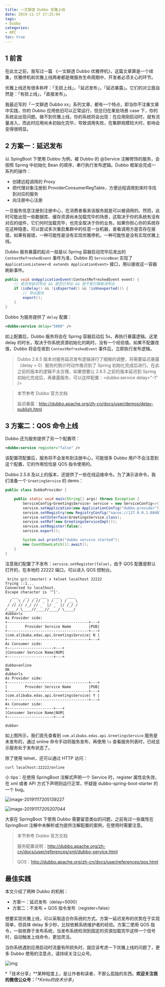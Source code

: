 ```yaml
---
title: 一文聊透 Dubbo 优雅上线
date: 2019-11-17 17:25:04
tags:
- Dubbo
categories:
- RPC
toc: true
---
```


## 1 前言

在此文之前，我写过一篇 《一文聊透 Dubbo 优雅停机》，这篇文章算是一个续集，优雅停机和优雅上线两者都是微服务生命周期中，开发者必须关心的环节。

优雅上线还有很多称呼：「无损上线」，「延迟发布」，「延迟暴露」。它们的对立面自然是：「有损上线」，「直接发布」。

我最近写的「一文聊透 Dubbo xx」系列文章，都有一个特点，即当你不注重文章中实践，你的 Dubbo 应用依旧可以正常运行，但总归在某些场景 case 下，你的系统会出现问题。做不到优雅上线，你的系统将会出现：在应用刚启动时，就有流量进入，而此时应用尚未初始化完毕，导致调用失败，在集群规模较大时，影响会变得很明显。

<!-- more -->

## 2 方案一：延迟发布

以 SpingBoot 下使用 Dubbo 为例，被 Dubbo 的 @Service 注解修饰的服务，会按照 Spring 中初始化 Bean 的顺序，串行执行发布逻辑。Dubbo 框架会完成一系列的操作：

- 创建远程调用的 Proxy
- 把代理对象注册到 ProviderConsumerRegTable，方便远程调用到来时寻找到对应的服务
- 向注册中心注册

一旦服务信息注册到注册中心，在消费者看来该服务就是可以被调用的。然而，此时可能出现一些数据库、缓存资源尚未加载完毕的场景，这取决于你的系统有没有对应的组件，它们何时加载完毕，也完全取决于你的业务。如果你担心你的系统存在这种隐患，可以尝试多次重启集群中的任意一台机器，查看调用方是否存在报错，如果有报错，一种可能性是没有实现优雅停机，一种可能性是没有实现优雅上线。

Dubbo 服务暴露的起点一般是以 Spring 容器启动完毕后发出的 `ContextRefreshedEvent` 事件为准，Dubbo 的 `ServiceBean` 实现了 `ApplicationListener<E extends ApplicationEvent>` 接口，用以接收这一容器刷新事件。

```java
public void onApplicationEvent(ContextRefreshedEvent event) {
    // 是否有延迟导出 && 是否已导出 && 是不是已被取消导出
    if (isDelay() && !isExported() && !isUnexported()) {
        // 导出服务
        export();
    }
}
```

Dubbo 为服务提供了 `delay` 配置：

```xml
<dubbo:service delay="5000" />
```

如上配置后，Dubbo 服务将会在 Spring 容器启动后 5s，再执行暴露逻辑。这里 delay 的时长，取决于你系统资源初始化的耗时，没有一个经验值。如果不配置改值，Dubbo 将会在收到 `ContextRefreshedEvent` 事件后，立即执行发布逻辑。

> Dubbo 2.6.5 版本对服务延迟发布逻辑进行了细微的调整，将需要延迟暴露（delay > 0）服务的倒计时动作推迟到了 Spring 初始化完成后进行。在此之前的版本的逻辑不太合理，如果想要让 2.6.5 之前的版本延迟到 Spring 初始化完成后，再暴露服务，可以这样配置：<dubbo:service delay="-1" />

> 本节参考 Dubbo 官方文档
>
> 延迟暴露：http://dubbo.apache.org/zh-cn/docs/user/demos/delay-publish.html

## 3 方案二：QOS 命令上线

Dubbo 还为服务提供了另一个配置项：

```xml
<dubbo:service register="false" />
```

该配置项配置后，服务将不会发布到注册中心，可能很多 Dubbo 用户不会注意到这个配置，它的作用恰恰是 QOS 指令使用的。

Dubbo 2.5.8 及以上的版本，还提供了一些在线运维命令。为了演示该命令，我们准备一个 `GreetingService` 的 demo：

```java
public class DubboProvider {

    public static void main(String[] args) throws Exception {
        ServiceConfig<GreetingsService> service = new ServiceConfig<>();
        service.setApplication(new ApplicationConfig("dubbo-provider"));
        service.setRegistry(new RegistryConfig("nacos://127.0.0.1:8848"));
        service.setInterface(GreetingsService.class);
        service.setRef(new GreetingsServiceImpl());
        service.setRegister(false);
        service.export();

        System.out.println("dubbo service started");
        new CountDownLatch(1).await();
    }
}
```

注意我们配置了不发布：`service.setRegister(false)`，由于 QOS 配置是默认打开的，在本地的 22222 端口，可以进入 QOS 控制台。

```
 krito git:(master) ✗ telnet localhost 22222
Trying ::1...
Connected to localhost.
Escape character is '^]'.
   ___   __  __ ___   ___   ____     
  / _ \ / / / // _ ) / _ ) / __ \  
 / // // /_/ // _  |/ _  |/ /_/ /    
/____/ \____//____//____/ \____/   
dubbo>ls
As Provider side:
+-------------------------------------+---+
|        Provider Service Name        |PUB|
+-------------------------------------+---+
|com.alibaba.edas.api.GreetingsService| N |
+-------------------------------------+---+
As Consumer side:
+---------------------+---+
|Consumer Service Name|NUM|
+---------------------+---+

dubbo>online  
OK
dubbo>ls
As Provider side:
+-------------------------------------+---+
|        Provider Service Name        |PUB|
+-------------------------------------+---+
|com.alibaba.edas.api.GreetingsService| Y |
+-------------------------------------+---+
As Consumer side:
+---------------------+---+
|Consumer Service Name|NUM|
+---------------------+---+

dubbo>

```

如上图所示，我们首先查看到 `com.alibaba.edas.api.GreetingsService` 服务是未发布的，通过 online 命令手动将服务发布，再使用 `ls` 查看服务列表时，已经显示服务处于发布状态了。

除了使用 telnet，还可以通过 HTTP 访问：

```
curl localhost:22222/online
```

小 tips：在使用 SpringBoot 注解式声明一个 Service 时，register 属性会失效，在 xml 或者 API 方式下声明则运行正常，怀疑是 dubbo-spring-boot-starter 的一个 bug。

![image-20191117205139227](https://kirito.iocoder.cn/image-20191117205139227.png)

![image-20191117205207044](https://kirito.iocoder.cn/image-20191117205207044.png)

大家在 SpringBoot 下使用 Dubbo 需要留意类似的问题，之前有过一些属性在 SpringBoot 注解中未解析或为提供注解配置的案例，在使用时需要注意。

> 本节参考 Dubbo 官方文档
>
> 服务配置说明：http://dubbo.apache.org/zh-cn/docs/user/references/xml/dubbo-service.html
>
> QOS：http://dubbo.apache.org/zh-cn/docs/user/references/qos.html

## 最佳实践

本文介绍了两种 Dubbo 的机制：

- 方案一：延迟发布（delay=5000）
- 方案二：不发布 + QOS 指令发布（register=false）

想要实现优雅上线，可以采取适合你系统的方式。方案一延迟发布的优势在于实现简单，但具体 delay 多少秒，比较依赖系统维护者的经验。方案二使用 QOS 指令，一般依靠于发布系统，当发布系统检测到固定的资源加载完毕这样一个信号时，自动触发上线命令，更加灵活。

当你系统遇到应用启动时流量有所损失时，就应该考虑一下优雅上线的问题了，更多 Dubbo 使用的注意点，请持续关注公众号。



![img](https://www.cnkirito.moe/css/images/wechat_public.jpg)

*「技术分享」**某种程度上，是让作者和读者，不那么孤独的东西。**欢迎关注我的微信公众号：**「**Kirito的技术分享」*
